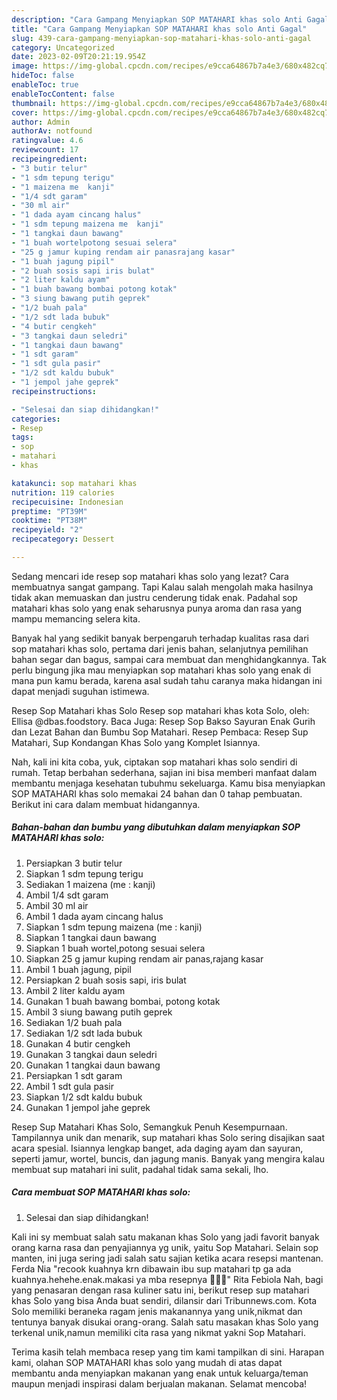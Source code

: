 ```yaml
---
description: "Cara Gampang Menyiapkan SOP MATAHARI khas solo Anti Gagal"
title: "Cara Gampang Menyiapkan SOP MATAHARI khas solo Anti Gagal"
slug: 439-cara-gampang-menyiapkan-sop-matahari-khas-solo-anti-gagal
category: Uncategorized
date: 2023-02-09T20:21:19.954Z
image: https://img-global.cpcdn.com/recipes/e9cca64867b7a4e3/680x482cq70/sop-matahari-khas-solo-foto-resep-utama.jpg
hideToc: false
enableToc: true
enableTocContent: false
thumbnail: https://img-global.cpcdn.com/recipes/e9cca64867b7a4e3/680x482cq70/sop-matahari-khas-solo-foto-resep-utama.jpg
cover: https://img-global.cpcdn.com/recipes/e9cca64867b7a4e3/680x482cq70/sop-matahari-khas-solo-foto-resep-utama.jpg
author: Admin
authorAv: notfound
ratingvalue: 4.6
reviewcount: 17
recipeingredient:
- "3 butir telur"
- "1 sdm tepung terigu"
- "1 maizena me  kanji"
- "1/4 sdt garam"
- "30 ml air"
- "1 dada ayam cincang halus"
- "1 sdm tepung maizena me  kanji"
- "1 tangkai daun bawang"
- "1 buah wortelpotong sesuai selera"
- "25 g jamur kuping rendam air panasrajang kasar"
- "1 buah jagung pipil"
- "2 buah sosis sapi iris bulat"
- "2 liter kaldu ayam"
- "1 buah bawang bombai potong kotak"
- "3 siung bawang putih geprek"
- "1/2 buah pala"
- "1/2 sdt lada bubuk"
- "4 butir cengkeh"
- "3 tangkai daun seledri"
- "1 tangkai daun bawang"
- "1 sdt garam"
- "1 sdt gula pasir"
- "1/2 sdt kaldu bubuk"
- "1 jempol jahe geprek"
recipeinstructions:

- "Selesai dan siap dihidangkan!"
categories:
- Resep
tags:
- sop
- matahari
- khas

katakunci: sop matahari khas 
nutrition: 119 calories
recipecuisine: Indonesian
preptime: "PT39M"
cooktime: "PT38M"
recipeyield: "2"
recipecategory: Dessert

---
```



Sedang mencari ide resep sop matahari khas solo yang lezat? Cara membuatnya sangat gampang. Tapi Kalau salah mengolah maka hasilnya tidak akan memuaskan dan justru cenderung tidak enak. Padahal sop matahari khas solo yang enak seharusnya punya aroma dan rasa yang mampu memancing selera kita.


Banyak hal yang sedikit banyak berpengaruh terhadap kualitas rasa dari sop matahari khas solo, pertama dari jenis bahan, selanjutnya pemilihan bahan segar dan bagus, sampai cara membuat dan menghidangkannya. Tak perlu bingung jika mau menyiapkan sop matahari khas solo yang enak di mana pun kamu berada, karena asal sudah tahu caranya maka hidangan ini dapat menjadi suguhan istimewa.

Resep Sop Matahari khas Solo Resep sop matahari khas kota Solo, oleh: Ellisa @dbas.foodstory. Baca Juga: Resep Sop Bakso Sayuran Enak Gurih dan Lezat Bahan dan Bumbu Sop Matahari. Resep Pembaca: Resep Sup Matahari, Sup Kondangan Khas Solo yang Komplet Isiannya.


Nah, kali ini kita coba, yuk, ciptakan sop matahari khas solo sendiri di rumah. Tetap berbahan sederhana, sajian ini bisa memberi manfaat dalam membantu menjaga kesehatan tubuhmu sekeluarga. Kamu bisa menyiapkan SOP MATAHARI khas solo memakai 24 bahan dan 0 tahap pembuatan. Berikut ini cara dalam membuat hidangannya.

<!--inarticleads1-->

##### Bahan-bahan dan bumbu yang dibutuhkan dalam menyiapkan SOP MATAHARI khas solo:

1. Persiapkan 3 butir telur
1. Siapkan 1 sdm tepung terigu
1. Sediakan 1 maizena (me : kanji)
1. Ambil 1/4 sdt garam
1. Ambil 30 ml air
1. Ambil 1 dada ayam cincang halus
1. Siapkan 1 sdm tepung maizena (me : kanji)
1. Siapkan 1 tangkai daun bawang
1. Siapkan 1 buah wortel,potong sesuai selera
1. Siapkan 25 g jamur kuping rendam air panas,rajang kasar
1. Ambil 1 buah jagung, pipil
1. Persiapkan 2 buah sosis sapi, iris bulat
1. Ambil 2 liter kaldu ayam
1. Gunakan 1 buah bawang bombai, potong kotak
1. Ambil 3 siung bawang putih geprek
1. Sediakan 1/2 buah pala
1. Sediakan 1/2 sdt lada bubuk
1. Gunakan 4 butir cengkeh
1. Gunakan 3 tangkai daun seledri
1. Gunakan 1 tangkai daun bawang
1. Persiapkan 1 sdt garam
1. Ambil 1 sdt gula pasir
1. Siapkan 1/2 sdt kaldu bubuk
1. Gunakan 1 jempol jahe geprek


Resep Sup Matahari Khas Solo, Semangkuk Penuh Kesempurnaan. Tampilannya unik dan menarik, sup matahari khas Solo sering disajikan saat acara spesial. Isiannya lengkap banget, ada daging ayam dan sayuran, seperti jamur, wortel, buncis, dan jagung manis. Banyak yang mengira kalau membuat sup matahari ini sulit, padahal tidak sama sekali, lho. 

<!--inarticleads2-->

##### Cara membuat SOP MATAHARI khas solo:


1. Selesai dan siap dihidangkan!

Kali ini sy membuat salah satu makanan khas Solo yang jadi favorit banyak orang karna rasa dan penyajiannya yg unik, yaitu Sop Matahari. Selain sop manten, ini juga sering jadi salah satu sajian ketika acara resepsi mantenan. Ferda Nia &#34;recook kuahnya krn dibawain ibu sup matahari tp ga ada kuahnya.hehehe.enak.makasi ya mba resepnya 🙏💓💓&#34; Rita Febiola Nah, bagi yang penasaran dengan rasa kuliner satu ini, berikut resep sup matahari khas Solo yang bisa Anda buat sendiri, dilansir dari Tribunnews.com. Kota Solo memiliki beraneka ragam jenis makanannya yang unik,nikmat dan tentunya banyak disukai orang-orang. Salah satu masakan khas Solo yang terkenal unik,namun memiliki cita rasa yang nikmat yakni Sop Matahari. 

Terima kasih telah membaca resep yang tim kami tampilkan di sini. Harapan kami, olahan SOP MATAHARI khas solo yang mudah di atas dapat membantu anda menyiapkan makanan yang enak untuk keluarga/teman maupun menjadi inspirasi dalam berjualan makanan. Selamat mencoba!
